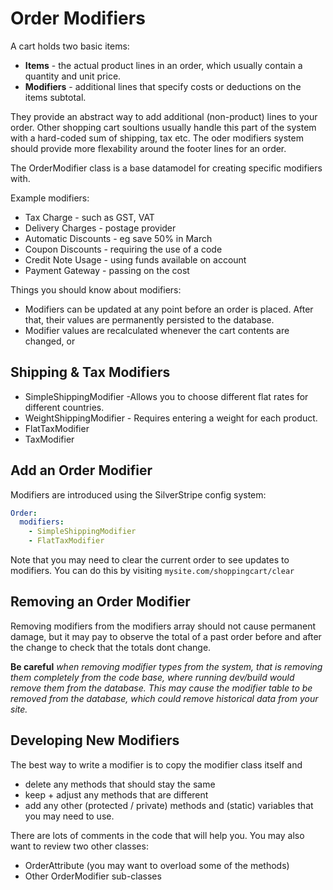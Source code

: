 # Order Modifiers

A cart holds two basic items: 

 * __Items__ - the actual product lines in an order, which usually contain a quantity and unit price.
 * __Modifiers__ - additional lines that specify costs or deductions on the items subtotal.

They provide an abstract way to add additional (non-product) lines to your order.
Other shopping cart soultions usually handle this part of the system with a hard-coded sum of shipping, tax etc.
The oder modifiers system should provide more flexability around the footer lines for an order.

The OrderModifier class is a base datamodel for creating specific modifiers with.

Example modifiers:

 * Tax Charge - such as GST, VAT
 * Delivery Charges - postage provider
 * Automatic Discounts - eg save 50% in March
 * Coupon Discounts - requiring the use of a code
 * Credit Note Usage - using funds available on account
 * Payment Gateway - passing on the cost
 
Things you should know about modifiers:

 * Modifiers can be updated at any point before an order is placed. After that, their values are permanently persisted to the database.
 * Modifier values are recalculated whenever the cart contents are changed, or 


## Shipping & Tax Modifiers

 * SimpleShippingModifier -Allows you to choose different flat rates for different countries.
 * WeightShippingModifier - Requires entering a weight for each product.
 * FlatTaxModifier
 * TaxModifier

## Add an Order Modifier

Modifiers are introduced using the SilverStripe config system:

```yaml
Order:
  modifiers:
    - SimpleShippingModifier
    - FlatTaxModifier
```

Note that you may need to clear the current order to see updates to modifiers. You can do this by visiting `mysite.com/shoppingcart/clear`
  
## Removing an Order Modifier

Removing modifiers from the modifiers array should not cause permanent damage, but it may pay to observe the total of a past 
order before and after the change to check that the totals dont change.

**Be careful** *when removing modifier types from the system, that is removing them completely from the code base, where running dev/build would remove them from the database. This may cause the modifier table to be removed from the database, which could remove historical data from your site.*

## Developing New Modifiers

The best way to write a modifier is to copy the modifier class itself and 

  * delete any methods that should stay the same
  * keep + adjust any methods that are different
  * add any other (protected / private) methods and (static) variables that you may need to use. 

There are lots of comments in the code that will help you.  You may also want to review two other classes:

  * OrderAttribute (you may want to overload some of the methods)
  * Other OrderModifier sub-classes